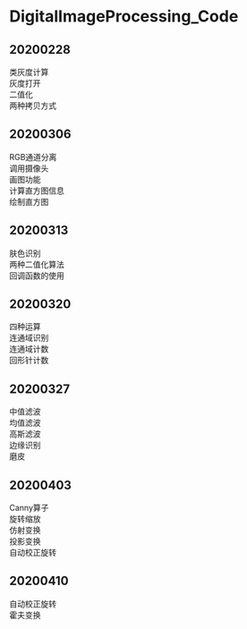 # DigitalImageProcessing_Code
## 20200228
类灰度计算  
灰度打开  
二值化  
两种拷贝方式
## 20200306
RGB通道分离  
调用摄像头  
画图功能  
计算直方图信息  
绘制直方图
## 20200313
肤色识别  
两种二值化算法  
回调函数的使用
## 20200320 
四种运算  
连通域识别  
连通域计数  
回形针计数
## 20200327
中值滤波  
均值滤波  
高斯滤波  
边缘识别  
磨皮
## 20200403
Canny算子  
旋转缩放  
仿射变换  
投影变换  
自动校正旋转  
## 20200410
自动校正旋转  
霍夫变换  
